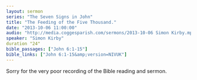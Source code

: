```yaml
---
layout: sermon
series: "The Seven Signs in John"
title: "The Feeding of the Five Thousand."
date: "2013-10-06 11:00:00"
audio: "http://media.coggesparish.com/sermons/2013-10-06 Simon Kirby.mp3"
speaker: "Simon Kirby"
duration "24"
bible_passages: ["John 6:1-15"]
bible_links: ["John 6:1-15&amp;version=NIVUK"]
---
```


Sorry for the very poor recording of the Bible reading and sermon.
